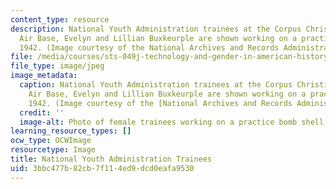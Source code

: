 ```yaml
---
content_type: resource
description: National Youth Administration trainees at the Corpus Christi, TX Naval
  Air Base, Evelyn and Lillian Buxkeurple are shown working on a practice bomb shell,
  1942. (Image courtesy of the National Archives and Records Administration.)
file: /media/courses/sts-049j-technology-and-gender-in-american-history-spring-2004/3bbc477b82cb7f114ed9dcd0eafa9530_sts-049js04-th.jpg
file_type: image/jpeg
image_metadata:
  caption: National Youth Administration trainees at the Corpus Christi, TX Naval
    Air Base, Evelyn and Lillian Buxkeurple are shown working on a practice bomb shell,
    1942. (Image courtesy of the [National Archives and Records Administration](http://www.archives.gov/).)
  credit: ''
  image-alt: Photo of female trainees working on a practice bomb shell, 1942.
learning_resource_types: []
ocw_type: OCWImage
resourcetype: Image
title: National Youth Administration Trainees
uid: 3bbc477b-82cb-7f11-4ed9-dcd0eafa9530
---
```

